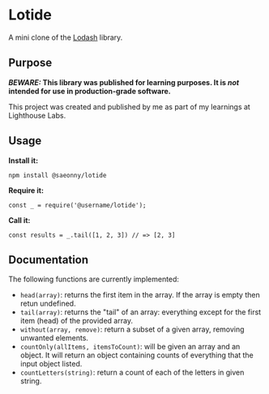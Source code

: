 # Lotide

A mini clone of the [Lodash](https://lodash.com) library.

## Purpose

**_BEWARE:_ This library was published for learning purposes. It is _not_ intended for use in production-grade software.**

This project was created and published by me as part of my learnings at Lighthouse Labs. 

## Usage

**Install it:**

`npm install @saeonny/lotide`

**Require it:**

`const _ = require('@username/lotide');`

**Call it:**

`const results = _.tail([1, 2, 3]) // => [2, 3]`

## Documentation

The following functions are currently implemented:

* `head(array)`: returns the first item in the array. If the array is empty then retun undefined.
* `tail(array)`: returns the "tail" of an array: everything except for the first item (head) of the provided array.
* `without(array, remove)`: return a subset of a given array, removing unwanted elements.
* `countOnly(allItems, itemsToCount)`: will be given an array and an object. It will return an object containing counts of everything that the input object listed.
* `countLetters(string)`: return a count of each of the letters in given string.

